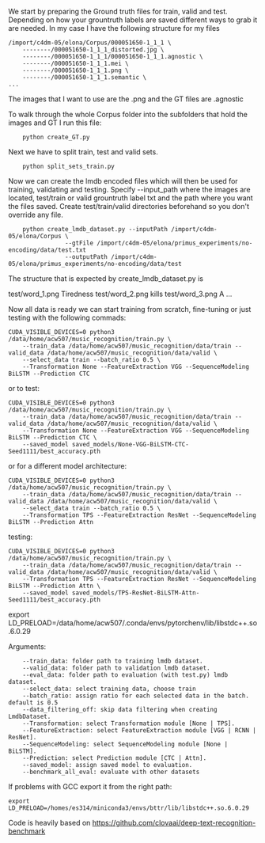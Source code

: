 We start by preparing the Ground truth files for train, valid and test. Depending on how your grountruth labels are saved different ways to grab it are needed. In my case I have the following structure for my files

    /import/c4dm-05/elona/Corpus/000051650-1_1_1 \
        --------/000051650-1_1_1_distorted.jpg \
        --------/000051650-1_1_1/000051650-1_1_1.agnostic \
        --------/000051650-1_1_1.mei \
        --------/000051650-1_1_1.png \ 
        --------/000051650-1_1_1.semantic \
    ...

The images that I want to use are the .png and the GT files are .agnostic

To walk through the whole Corpus folder into the subfolders that hold the images and GT I run this file:

        python create_GT.py

Next we have to split train, test and valid sets. 

        python split_sets_train.py 

Now we can create the lmdb encoded files which will then be used for training, validating and testing. Specify --input_path where the images are located, test/train or valid grountruth label txt and the path where you want the files saved. Create test/train/valid directories beforehand so you don't override any file. 

        python create_lmdb_dataset.py --inputPath /import/c4dm-05/elona/Corpus \    
                    --gtFile /import/c4dm-05/elona/primus_experiments/no-encoding/data/test.txt
                    --outputPath /import/c4dm-05/elona/primus_experiments/no-encoding/data/test

The structure that is expected by create_lmdb_dataset.py is 

test/word_1.png Tiredness
test/word_2.png kills
test/word_3.png A
...


Now all data is ready we can start training from scratch, fine-tuning or just testing with the following commads:

    CUDA_VISIBLE_DEVICES=0 python3 /data/home/acw507/music_recognition/train.py \
        --train_data /data/home/acw507/music_recognition/data/train --valid_data /data/home/acw507/music_recognition/data/valid \
        --select_data train --batch_ratio 0.5 \
        --Transformation None --FeatureExtraction VGG --SequenceModeling BiLSTM --Prediction CTC

or to test:

    CUDA_VISIBLE_DEVICES=0 python3 /data/home/acw507/music_recognition/train.py \
        --train_data /data/home/acw507/music_recognition/data/train --valid_data /data/home/acw507/music_recognition/data/valid \
        --Transformation None --FeatureExtraction VGG --SequenceModeling BiLSTM --Prediction CTC \
        --saved_model saved_models/None-VGG-BiLSTM-CTC-Seed1111/best_accuracy.pth

or for a different model architecture:

    CUDA_VISIBLE_DEVICES=0 python3 /data/home/acw507/music_recognition/train.py \
        --train_data /data/home/acw507/music_recognition/data/train --valid_data /data/home/acw507/music_recognition/data/valid \
        --select_data train --batch_ratio 0.5 \
        --Transformation TPS --FeatureExtraction ResNet --SequenceModeling BiLSTM --Prediction Attn

testing:

    CUDA_VISIBLE_DEVICES=0 python3 /data/home/acw507/music_recognition/train.py \
        --train_data /data/home/acw507/music_recognition/data/train --valid_data /data/home/acw507/music_recognition/data/valid \
        --Transformation TPS --FeatureExtraction ResNet --SequenceModeling BiLSTM --Prediction Attn \
        --saved_model saved_models/TPS-ResNet-BiLSTM-Attn-Seed1111/best_accuracy.pth


export LD_PRELOAD=/data/home/acw507/.conda/envs/pytorchenv/lib/libstdc++.so.6.0.29

<!-- # training testing on a tiny set 
    CUDA_VISIBLE_DEVICES=0 python3 /data/home/acw507/music_recognition/train.py \
        --train_data /data/home/acw507/music_recognition/data/tiny_dataset/train \
        --valid_data /data/home/acw507/music_recognition/data/tiny_dataset/valid \
        --select_data train --batch_ratio 0.5 \
        --Transformation TPS --FeatureExtraction ResNet --SequenceModeling BiLSTM --Prediction Attn

/data/home/acw507/music_recognition/data/tiny_dataset/train -->

Arguments:

        --train_data: folder path to training lmdb dataset.
        --valid_data: folder path to validation lmdb dataset.
        --eval_data: folder path to evaluation (with test.py) lmdb dataset.
        --select_data: select training data, choose train
        --batch_ratio: assign ratio for each selected data in the batch. default is 0.5
        --data_filtering_off: skip data filtering when creating LmdbDataset.
        --Transformation: select Transformation module [None | TPS].
        --FeatureExtraction: select FeatureExtraction module [VGG | RCNN | ResNet].
        --SequenceModeling: select SequenceModeling module [None | BiLSTM].
        --Prediction: select Prediction module [CTC | Attn].
        --saved_model: assign saved model to evaluation.
        --benchmark_all_eval: evaluate with other datasets


If problems with GCC export it from the right path:

    export LD_PRELOAD=/homes/es314/miniconda3/envs/bttr/lib/libstdc++.so.6.0.29 

Code is heavily based on https://github.com/clovaai/deep-text-recognition-benchmark